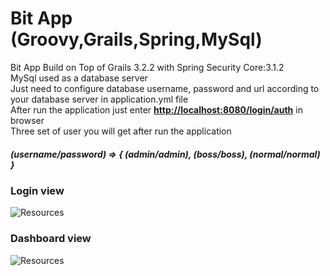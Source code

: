 # Bit App (Groovy,Grails,Spring,MySql)
Bit App Build on Top of Grails 3.2.2 with Spring Security Core:3.1.2
<br/> MySql used as a database server
<br/> Just need to configure database username, password and url according to your database server in application.yml  file
<br/> After run the application just enter [**http://localhost:8080/login/auth**](http://localhost:8080/login/auth) in browser
<br/> Three set of user you will get after run the application 

##### (username/password) => { (admin/admin), (boss/boss), (normal/normal) }
 
 
 ### Login view
 ![Resources](https://github.com/javagrails/bitapp/blob/master/docs/login.png)
 
 ### Dashboard view
 ![Resources](https://github.com/javagrails/bitapp/blob/master/docs/bit-app-home.png)